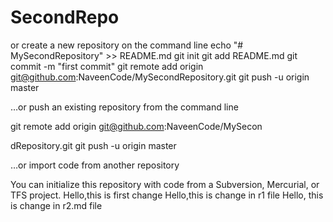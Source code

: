 # SecondRepo
or create a new repository on the command line
echo "# MySecondRepository" >> README.md
git init
git add README.md
git commit -m "first commit"
git remote add origin git@github.com:NaveenCode/MySecondRepository.git
git push -u origin master
                

…or push an existing repository from the command line

git remote add origin git@github.com:NaveenCode/MySecon

dRepository.git
git push -u origin master

…or import code from another repository

You can initialize this repository with code from a Subversion, Mercurial, or TFS project.
Hello,this is first change
Hello,this is change in r1 file
Hello, this is change in r2.md file